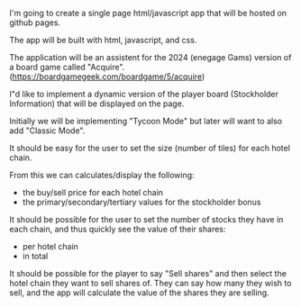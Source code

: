 I'm going to create a single page html/javascript app that will be hosted on github pages.

The app will be built with html, javascript, and css.

The application will be an assistent for the 2024 (enegage Gams) version of a
board game called "Acquire". (https://boardgamegeek.com/boardgame/5/acquire)

I"d like to implement a dynamic version of the player board (Stockholder
Information) that will be displayed on the page.

Initially we will be implementing "Tycoon Mode" but later will want to also add
"Classic Mode".

It should be easy for the user to set the size (number of tiles) for each hotel chain.

From this we can calculates/display the following:

- the buy/sell price for each hotel chain
- the primary/secondary/tertiary values for the stockholder bonus

It should be possible for the user to set the number of stocks they have in
each chain, and thus quickly see the value of their shares:

- per hotel chain
- in total

It should be possible for the player to say "Sell shares" and then select the
hotel chain they want to sell shares of. They can say how many they wish to
sell, and the app will calculate the value of the shares they are selling.
